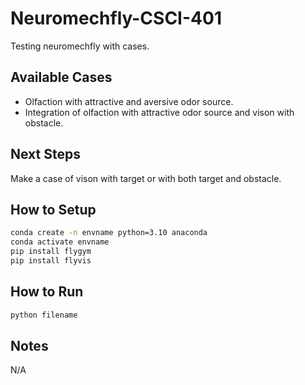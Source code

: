 # Neuromechfly-CSCI-401
Testing neuromechfly with cases.

## Available Cases
- Olfaction with attractive and aversive odor source.
- Integration of olfaction with attractive odor source and vison with obstacle.

## Next Steps
Make a case of vison with target or with both target and obstacle.

## How to Setup
```sh
conda create -n envname python=3.10 anaconda
conda activate envname
pip install flygym
pip install flyvis
```

## How to Run
```sh
python filename
```

## Notes
N/A
